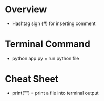 # Overview
- Hashtag sign (#) for inserting comment

# Terminal Command
- python app.py = run python file

# Cheat Sheet
- print("<content>") = print a file into terminal output